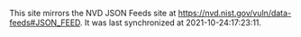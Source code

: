 This site mirrors the NVD JSON Feeds site at https://nvd.nist.gov/vuln/data-feeds#JSON_FEED. It was last synchronized at 2021-10-24:17:23:11.